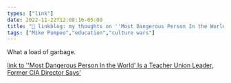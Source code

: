 ```yaml
---
types: ["link"]
date: 2022-11-22T12:08:16-05:00
title: "🔗 linkblog: my thoughts on ''Most Dangerous Person In the World' Is a Teacher Union Leader, Former CIA Director Says'"
tags: ["Mike Pompeo","education","culture wars"]
---
```

What a load of garbage.  


[link to ''Most Dangerous Person In the World' Is a Teacher Union Leader, Former CIA Director Says'](https://www.vice.com/en/article/93av5a/most-dangerous-person-in-the-world-is-a-teacher-union-leader-former-cia-director-says)
